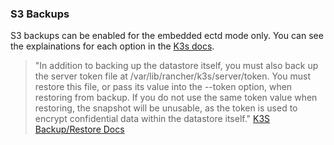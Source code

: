 ### S3 Backups

S3 backups can be enabled for the embedded ectd mode only. You can see the explainations for each option in the [K3s docs](https://docs.k3s.io/cli/etcd-snapshot).

> "In addition to backing up the datastore itself, you must also back up the server token file at /var/lib/rancher/k3s/server/token. You must restore this file, or pass its value into the --token option, when restoring from backup. If you do not use the same token value when restoring, the snapshot will be unusable, as the token is used to encrypt confidential data within the datastore itself." [K3S Backup/Restore Docs](https://docs.k3s.io/datastore/backup-restore)
